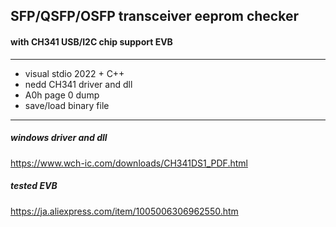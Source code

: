 ## SFP/QSFP/OSFP transceiver eeprom checker
#### with CH341 USB/I2C chip support EVB
---
- visual stdio 2022 + C++
- nedd CH341 driver and dll
- A0h page 0 dump
- save/load binary file
---
##### windows driver and dll
https://www.wch-ic.com/downloads/CH341DS1_PDF.html<BR>
##### tested EVB
https://ja.aliexpress.com/item/1005006306962550.htm
